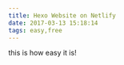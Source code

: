 ```yaml
---
title: Hexo Website on Netlify
date: 2017-03-13 15:18:14
tags: easy,free
---
```


this is how easy it is!
